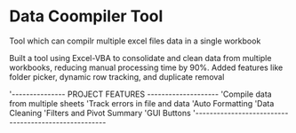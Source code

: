 # Data Coompiler Tool
Tool which can compilr multiple excel files data in a single workbook

Built a tool using Excel-VBA to consolidate and clean data from multiple workbooks, reducing manual processing time by 90%. Added features like folder picker, dynamic row tracking, and duplicate removal

'--------------- PROJECT FEATURES --------------------
'Compile data from multiple sheets
'Track errors in file and data
'Auto Formatting
'Data Cleaning
'Filters and Pivot Summary
'GUI Buttons
'-----------------------------------------------------
